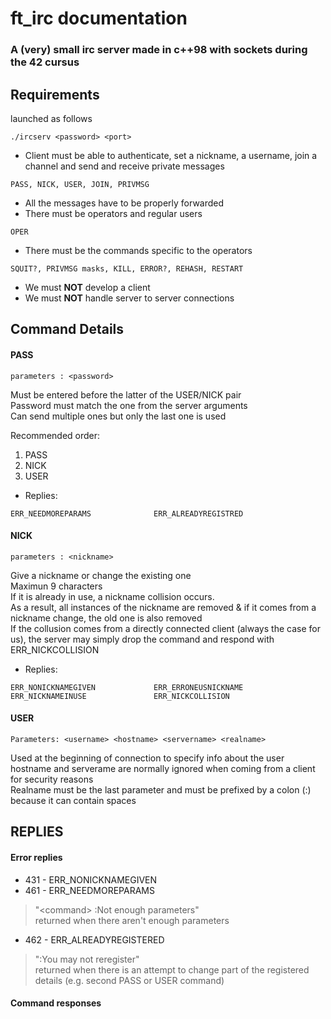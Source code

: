 # ft\_irc documentation

### A (very) small irc server made in c++98 with sockets during the 42 cursus

## Requirements

launched as follows
```
./ircserv <password> <port>
```
* Client must be able to authenticate, set a nickname, a username, join a channel and send and receive private messages
```
PASS, NICK, USER, JOIN, PRIVMSG
```
* All the messages have to be properly forwarded
* There must be operators and regular users
```
OPER
```
* There must be the commands specific to the operators
```
SQUIT?, PRIVMSG masks, KILL, ERROR?, REHASH, RESTART
```
* We must **NOT** develop a client
* We must **NOT** handle server to server connections




## Command Details

#### PASS

```
parameters : <password>
```

Must be entered before the latter of the USER/NICK pair\
Password must match the one from the server arguments\
Can send multiple ones but only the last one is used

Recommended order:
1. PASS
2. NICK
3. USER

* Replies:
```
ERR_NEEDMOREPARAMS              ERR_ALREADYREGISTRED
```

#### NICK
```
parameters : <nickname>
```

Give a nickname or change the existing one\
Maximun 9 characters\
If it is already in use, a nickname collision occurs.\
As a result, all instances of the nickname are removed & if it comes from a nickname change, the old one is also removed\
If the collusion comes from a directly connected client (always the case for us), the server may simply drop the command and respond with ERR_NICKCOLLISION

* Replies:
```
ERR_NONICKNAMEGIVEN             ERR_ERRONEUSNICKNAME
ERR_NICKNAMEINUSE               ERR_NICKCOLLISION
```

#### USER
```
Parameters: <username> <hostname> <servername> <realname>
```
Used at the beginning of connection to specify info about the user\
hostname and serverame are normally ignored when coming from a client for security reasons\
Realname must be the last parameter and must be prefixed by a colon (:) because it can contain spaces



## REPLIES

#### Error replies

* 431 - ERR\_NONICKNAMEGIVEN
* 461 - ERR\_NEEDMOREPARAMS
> "\<command\> :Not enough parameters"\
returned when there aren't enough parameters
* 462 - ERR\_ALREADYREGISTERED
> ":You may not reregister"\
returned when there is an attempt to change part of the registered details (e.g. second PASS or USER command)

#### Command responses
